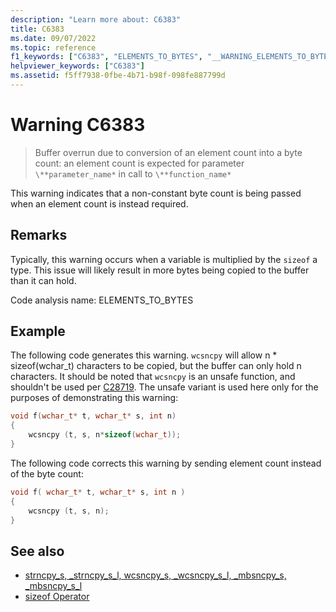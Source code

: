 ```yaml
---
description: "Learn more about: C6383"
title: C6383
ms.date: 09/07/2022
ms.topic: reference
f1_keywords: ["C6383", "ELEMENTS_TO_BYTES", "__WARNING_ELEMENTS_TO_BYTES"]
helpviewer_keywords: ["C6383"]
ms.assetid: f5ff7938-0fbe-4b71-b98f-098fe887799d
---
```

# Warning C6383

> Buffer overrun due to conversion of an element count into a byte count: an element count is expected for parameter `\**parameter_name*` in call to `\**function_name*`

This warning indicates that a non-constant byte count is being passed when an element count is instead required.

## Remarks

Typically, this warning occurs when a variable is multiplied by the `sizeof` a type. This issue will likely result in more bytes being copied to the buffer than it can hold.

Code analysis name: ELEMENTS_TO_BYTES

## Example

The following code generates this warning. `wcsncpy` will allow n \* sizeof(wchar_t) characters to be copied, but the buffer can only hold n characters. It should be noted that `wcsncpy` is an unsafe function, and shouldn't be used per [C28719](/windows-hardware/drivers/devtest/28719-banned-api-usage-use-updated-function-replacement). The unsafe variant is used here only for the purposes of demonstrating this warning:

```cpp
void f(wchar_t* t, wchar_t* s, int n)
{
    wcsncpy (t, s, n*sizeof(wchar_t));
}
```

The following code corrects this warning by sending element count instead of the byte count:

```cpp
void f( wchar_t* t, wchar_t* s, int n )
{
    wcsncpy (t, s, n);
}
```

## See also

- [strncpy_s, _strncpy_s_l, wcsncpy_s, _wcsncpy_s_l, _mbsncpy_s, _mbsncpy_s_l](../c-runtime-library/reference/strncpy-s-strncpy-s-l-wcsncpy-s-wcsncpy-s-l-mbsncpy-s-mbsncpy-s-l.md)
- [sizeof Operator](../cpp/sizeof-operator.md)
